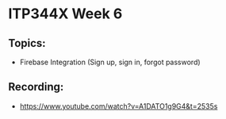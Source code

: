 # ITP344X Week 6
## Topics:
- Firebase Integration (Sign up, sign in, forgot password)
## Recording:
- https://www.youtube.com/watch?v=A1DATO1g9G4&t=2535s
